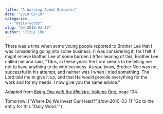```yaml
---
title: "A Warning About Business"
date: "2010-03-10"
categories: 
  - "daily-words"
slug: "dw-2010-03-10"
author: "Titus Chu"
---
```


There was a time when some young people reported to Brother Lee that I was considering going into some business. (I was considering it, for I felt it might relieve Brother Lee of some burden.) After hearing of this, Brother Lee called me and said, “Titus, in these years the Lord seems to be telling me not to have anything to do with business. As you know, Brother Nee was not successful in his attempt, and neither was I when I tried something. The Lord told me to give it up, and that He would provide everything for the work and for my needs. I now give you the same advice.”

Adapted from [_Being One with the Ministry_, Volume One](/book-one-with-the-ministry-vol-1/ "Go to the listing for this book."), page 104.

Tomorrow: [“Where Do We Invest Our Heart?”](/dw-2010-03-11 "Go to the entry for this "Daily Word."")
